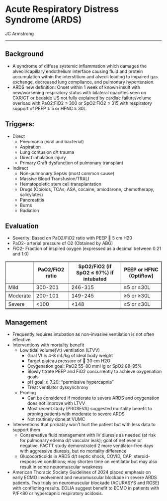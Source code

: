# Acute Respiratory Distress Syndrome (ARDS)

JC Armstrong

---

## Background
-	A syndrome of diffuse systemic inflammation which damages the alveoli/capillary endothelium interface causing fluid and protein accumulation within the interstitium and alveoli leading to impaired gas exchange, decreased lung compliance, and pulmonary hypertension.  
-	ARDS new definition: Onset within 1 week of known insult with new/worsening respiratory status with bilateral opacities seen on CXR/CT or bedside US not fully explained by cardiac failure/volume overload with PaO2:FiO2 ≤ 300 or SpO2:FiO2 ≤ 315 with respiratory support of PEEP ≥ 5 or HFNC ≥ 30L.

## Triggers:
-	Direct
    -	Pneumonia (viral and bacterial)
    -	Aspiration
    -	Lung contusion d/t trauma
    -	Direct inhalation injury
    -	Primary Graft dysfunction of pulmonary transplant 
-	Indirect
    -	Non-pulmonary Sepsis (most common cause)
    -	Massive Blood Transfusion/TRALI
    -	Hematopoietic stem cell transplantation
    -	Drugs (Opioids, TCAs, ASA, cocaine, amiodarone, chemotherapy, salicylates)
    -	Pancreatitis
    -	Burns
    -	Radiation

## Evaluation
-	Severity: Based on PaO2/FiO2 ratio with PEEP  5 cm H20
-	PaO2- arterial pressure of O2 (Obtained by ABG)
-	FiO2- Fraction of inspired oxygen (expressed as a decimal between 0.21 and 1.0)

<table border="1">
  <thead>
    <tr>
      <th></th>
      <th>PaO2/FiO2 ratio</th>
      <th>SpO2/FiO2 (if SpO2 ≤ 97%) if intubated</th>
      <th>PEEP or HFNC (Optiflow)</th>
    </tr>
  </thead>
  <tbody>
    <tr>
      <td>Mild</td>
      <td>300-201</td>
      <td>246-315</td>
      <td>≥5 or ≥30L</td>
    </tr>
    <tr>
      <td>Moderate</td>
      <td>200-101</td>
      <td>149-245</td>
      <td>≥5 or ≥30L</td>
    </tr>
    <tr>
      <td>Severe</td>
      <td>&lt;100</td>
      <td>&lt;148</td>
      <td>≥5 or ≥30L</td>
    </tr>
  </tbody>
</table>

## Management
-	Frequently requires intubation as non-invasive ventilation is not often effective.
-	Interventions with mortality benefit
    -	Low tidal volume(Vt) ventilation (LTVV)
        -	Goal Vt is 4-8 mL/kg of ideal body weight
        -	Target plateau pressure of  30 cm H2O
        -	Oxygenation goal: PaO2 55-80 mmHg or SpO2 88-95%
        -	Slowly titrate PEEP and FiO2 concurrently to achieve oxygenation goals
        -	pH goal: $\ge$ 7.20; “permissive hypercapnia”
        -	Treat ventilator dyssynchrony
    -	Proning
        -	Can be considered if moderate to severe ARDS and oxygenation does not improve with LTVV
        -	Most recent study (PROSEVA) suggested mortality benefit to proning patients with moderate to severe ARDS
        -	Not routinely done at VUMC
-	Interventions that probably won’t hurt the patient but with less data to support them
    -	Conservative fluid management with IV diuresis as needed (at risk for pulmonary edema d/t vascular leak); goal of net even or negative.  FACTT study demonstrated 2 more ventilator-free days with aggressive diuresis, but no mortality difference
    -	Glucocorticoids in ARDS d/t septic shock, COVID, CAP, steroid-responsive conditions; may shorten time on ventilator but may also result in some neuromuscular weakness
-	American Thoracic Society Guidelines of 2024 placed emphasis on early ECMO involvement and neuromuscular blockade in severe ARDS patients.  Two trials on neuromuscular blockade (ACURASYS and ROSE) with conflicting results.  EOLIA suggest benefit to ECMO in patients with P/F<80 or hypercapnic respiratory acidosis.
